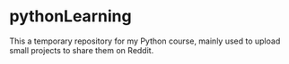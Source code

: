 # pythonLearning
This a temporary repository for my Python course, mainly used to upload small projects to share them on Reddit.
